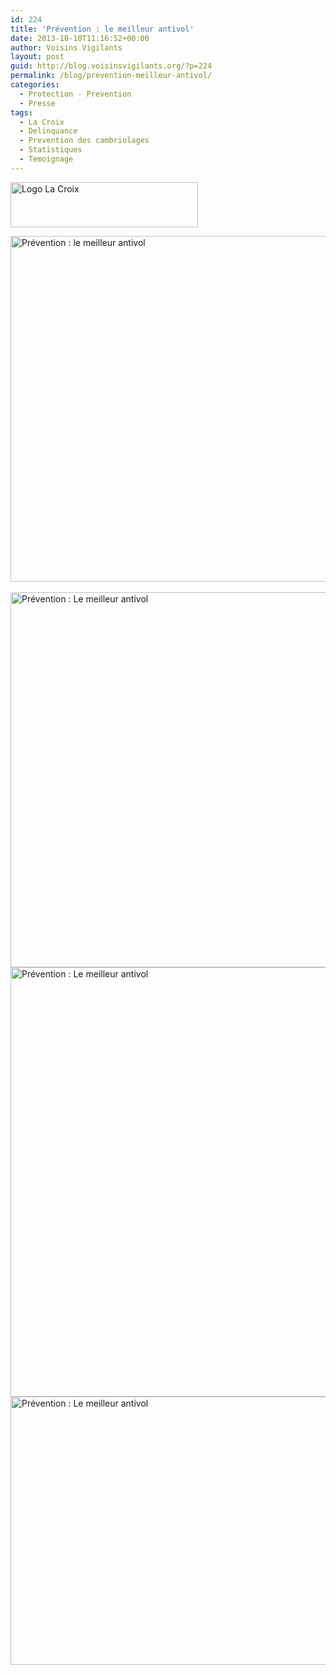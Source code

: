 ```yaml
---
id: 224
title: 'Prévention : le meilleur antivol'
date: 2013-10-10T11:16:52+00:00
author: Voisins Vigilants
layout: post
guid: http://blog.voisinsvigilants.org/?p=224
permalink: /blog/prevention-meilleur-antivol/
categories:
  - Protection - Prevention
  - Presse
tags:
  - La Croix
  - Delinquance
  - Prevention des cambriolages
  - Statistiques
  - Temoignage
---
```

<img class="alignnone wp-image-232 size-medium" src="http://blog.voisinsvigilants.org/wp-content/uploads/2014/09/Logo-La-Croix-300x72.jpg" alt="Logo La Croix" width="300" height="72" />

<a href="http://blog.voisinsvigilants.org/wp-content/uploads/2014/09/Article-La-Croix-page1.jpg" target="_blank"><img class="alignnone size-full wp-image-236" src="http://blog.voisinsvigilants.org/wp-content/uploads/2014/09/Article-La-Croix-page1.jpg" alt="Prévention : le meilleur antivol" width="523" height="553" /></a>  <a href="http://blog.voisinsvigilants.org/wp-content/uploads/2014/09/Article-La-Croix-page-2.jpg" target="_blank"><img class="alignnone size-full wp-image-227" src="http://blog.voisinsvigilants.org/wp-content/uploads/2014/09/Article-La-Croix-page-2.jpg" alt="Prévention : Le meilleur antivol" width="934" height="600" /></a> <a href="http://blog.voisinsvigilants.org/wp-content/uploads/2014/09/Article-La-Croix-page-3.jpg" target="_blank"><img class="alignnone size-full wp-image-228" src="http://blog.voisinsvigilants.org/wp-content/uploads/2014/09/Article-La-Croix-page-3.jpg" alt="Prévention : Le meilleur antivol" width="952" height="687" /></a> <a href="http://blog.voisinsvigilants.org/wp-content/uploads/2014/09/Article-La-Croix-page-4.jpg" target="_blank"><img class="alignnone size-full wp-image-229" src="http://blog.voisinsvigilants.org/wp-content/uploads/2014/09/Article-La-Croix-page-4.jpg" alt="Prévention : Le meilleur antivol" width="726" height="429" /></a>
